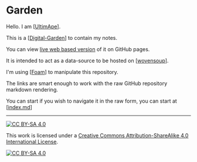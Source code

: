 # Garden

Hello. I am [[UltimApe]].

This is a [[Digital-Garden]] to contain my notes.

You can view [live web based version](https://ultimape.github.io/garden/) of it on GitHub pages.

It is intended to act as a data-source to be hosted on [[wovensoup]].

I'm using [[Foam]] to manipulate this repository.

The links are smart enough to work with the raw GitHub repository markdown rendering.

You can start if you wish to navigate it in the raw form, you can start at [[index.md]]


----

[![CC BY-SA 4.0][cc-by-sa-shield]][cc-by-sa]

This work is licensed under a
[Creative Commons Attribution-ShareAlike 4.0 International License][cc-by-sa].

[![CC BY-SA 4.0][cc-by-sa-image]][cc-by-sa]

[cc-by-sa]: http://creativecommons.org/licenses/by-sa/4.0/
[cc-by-sa-image]: https://licensebuttons.net/l/by-sa/4.0/88x31.png
[cc-by-sa-shield]: https://img.shields.io/badge/License-CC%20BY--SA%204.0-lightgrey.svg
[//begin]: # "Autogenerated link references for markdown compatibility"
[UltimApe]: _weeds/people/person/ultimape.md "About: UltimApe"
[Digital-Garden]: _weeds/meta/digital-garden.md "Digital-Garden"
[wovensoup]: _weeds/websites/personal/wovensoup.md "About: Wovensoup"
[Foam]: _weeds/software/tools/Foam.md "software/tools/Foam"
[index.md]: index.md "Garden"
[//end]: # "Autogenerated link references"